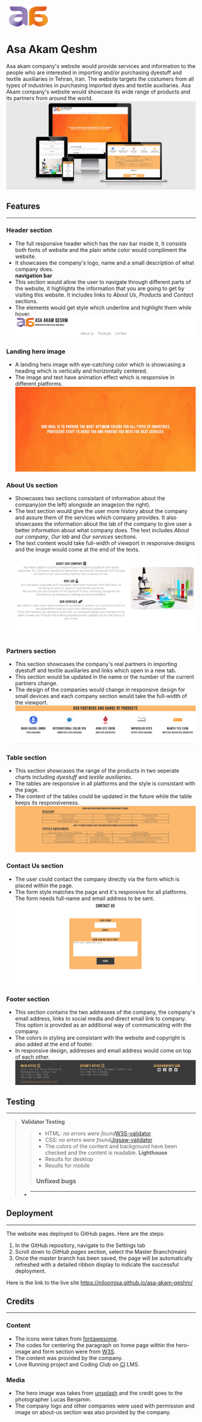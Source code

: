 ![Asaakam logo](assets/images/en-logo.png)
# Asa Akam Qeshm

Asa akam company's website would provide services and information to the people who are interested in importing and/or purchasing dyestuff and textile auxiliaries in Tehran, Iran. The website targets the costumers from all types of industries in purchasing imported dyes and textile auxiliaries. Asa Akam company's website would showcase its wide range of products and its partners from around the world.
![responsive design image](assets/images/responsive-design.png)

## Features
***
  ### Header section
 * The full responsive header which has the nav bar inside it, It consists both fonts of website and the plain white color would compliment the website.
 * It showcases the company's logo, name and a small description of what company does. \
 **navigation bar**
 * This section would allow the user to navigate through different parts of the website, it highlights the information that you are going to get by visiting this website. It includes links to *About Us*, *Products* and *Contact* sections.
 * The elements would get style which underline and highlight them while hover.
    ![header section image](assets/images/header-section.png)
 ### Landing hero image
 * A landing hero image with eye-catching color which is showcasing a heading which is vertically and horizontally centered.
 * The image and text have animation effect which is responsive in different platforms. 
 ![hero image section image](assets/images/hero-image-section.png)
 ### About Us section
 * Showcases two sections consistant of information about the company(on the left) alongside an image(on the right).
 *  The text section would give the user more history about the company and assure them of the services which company provides. It also showcases the information about the lab of the company to give user a better information about what company does. The text includes *About our company*, *Our lab* and *Our services* sections. 
 * The text content would take full-width of viewport in responsive designs and the image would come at the end of the texts. 
 ![about us section image](assets/images/about-us-section.png)
 ### Partners section
 * This section showcases the company's real partners in importing dyestuff and textile auxiliaries and links which open in a new tab.
 * This section would be updated in the name or the number of the current partners change.
 * The design of the companies would change in responsive design for small devices and each company section would take the full-width of the viewport.
 ![partners section image](assets/images/partners-section.png)
 ### Table section
* This section showcases the range of the products in two seperate charts including *dyestuff* and *textile auxiliaries*.
* The tables are responsive in all platforms and the style is consistant with the page.
* The content of the tables could be updated in the future while the table keeps its responsiveness.
![tables section image](assets/images/tables-section.png)
### Contact Us section
* The user could contact the company directly via the form which is placed within the page.
* The form style matches the page and it's responsive for all platforms. The form needs full-name and email address to be sent.
![contact us section image](assets/images/form-section.png)
### Footer section
* This section contains the two addresses of the company, the company's email address, links to social media and direct email link to company. This option is provided as an additional way of communicating with the company.
* The colors in styling are consistant with the website and copyright is also added at the end of footer.
* In responsive design, addresses and email address would come on top of each other.
![footer section image](assets/images/footer-section.png)
## Testing
***
> **Validator Testing** 
>>* HTML: *no errors were found*[W3S-validator]()
>>* CSS: *no errors were found*[Jigsaw-validator]()
>>* The colors of the content and background have been checked and the content is readable.
>>**Lighthouse**
>>* Results for desktop
>>* Results for mobile
>>### Unfixed bugs
>* ----
## Deployment
***
The website was deployed to GitHub pages. Here are the steps:
1. In the GitHub repository, navigate to the Settings tab
2. Scroll down to *GitHub pages* section, select the Master Branch(main)
3. Once the master branch has been saved, the page will be automatically refreshed with a detailed ribbon display to indicate the successful deployment.


Here is the link to the live site  https://niloomisa.github.io/asa-akam-qeshm/

## Credits
***
### Content
- The icons were taken from [fontawesome](https://fontawesome.com/).
- The codes for centering the paragraph on home page within the hero-image and form section were from [W3S](https://www.w3schools.com/howto/howto_css_center-vertical.asp).
- The content was provided by the company.
- Love Running project and Coding Club on [CI](https://codeinstitute.net) LMS.

### Media
- The hero image was takes from [unsplash](https://unsplash.com/photos/GAM-7l4QzmI) and the credit goes to the photographer Lucas Benjamin.
- The company logo and other companies were used with permission and image on about-us section was also provided by the company. 






   
